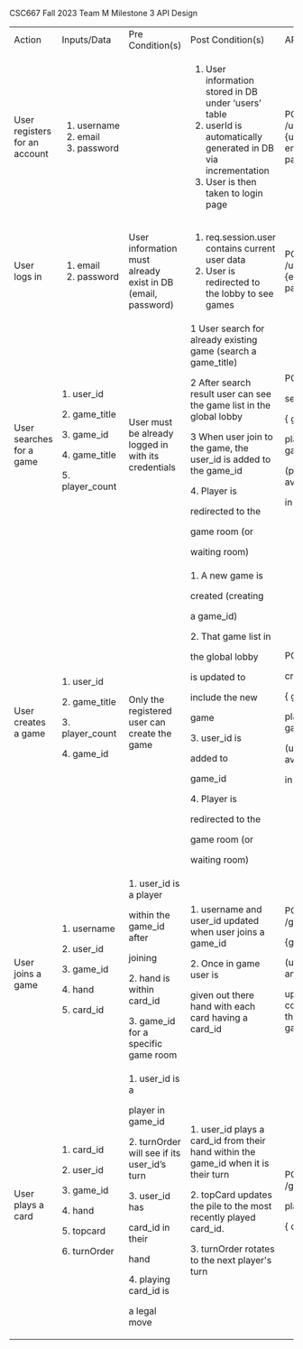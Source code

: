 CSC667 Fall 2023 Team M Milestone 3 API Design

<table>
  <tr>
   <td>Action
   </td>
   <td>Inputs/Data
   </td>
   <td>Pre Condition(s)
   </td>
   <td>Post Condition(s)
   </td>
   <td>API Endpoint
   </td>
  </tr>
  <tr>
   <td>User registers for an account
   </td>
   <td>
<ol>

<li>username

<li>email

<li>password
</li>
</ol>
   </td>
   <td>
   </td>
   <td>
<ol>

<li>User information stored in DB under ‘users’ table

<li>userId is automatically generated in DB via incrementation

<li>User is then taken to login page
</li>
</ol>
   </td>
   <td>POST /user/register {username, email, password}
   </td>
  </tr>
  <tr>
   <td>User logs in
   </td>
   <td>
<ol>

<li>email

<li>password
</li>
</ol>
   </td>
   <td>User information must already exist in DB (email, password)
   </td>
   <td>
<ol>

<li>req.session.user contains current user data

<li>User is redirected to the lobby to see games
</li>
</ol>
   </td>
   <td>POST /user/login {email, password}
   </td>
  </tr>
  <tr>
   <td>User searches for a game
   </td>
   <td>1. user_id
<p>
2. game_title
<p>
3. game_id
<p>
4. game_title
<p>
5. player_count
   </td>
   <td>User must be already logged in with its credentials 
   </td>
   <td>1 User search for already existing game (search a game_title)
<p>
2 After search result user can see the game list in the global lobby
<p>
3 When user join to the game, the user_id is added to the  game_id
<p>
4. Player is
<p>
redirected to the
<p>
game room (or
<p>
waiting room)
   </td>
   <td>POST /games/
<p>
search
<p>
{ game_title,
<p>
player_count, game_id }
<p>
(player_id is available
<p>
in the session)
   </td>
  </tr>
  <tr>
   <td>User creates a game
   </td>
   <td>1. user_id
<p>
2. game_title
<p>
3. player_count
<p>
4. game_id
   </td>
   <td>Only the registered user can create the game
   </td>
   <td>1. A new game is
<p>
created (creating
<p>
a game_id)
<p>
2. That game list in
<p>
the global lobby
<p>
is updated to
<p>
include the new
<p>
game
<p>
3. user_id is
<p>
added to
<p>
game_id
<p>
4. Player is
<p>
redirected to the
<p>
game room (or
<p>
waiting room)
   </td>
   <td>POST /games/
<p>
create
<p>
{ game_title,
<p>
player_count, game_id }
<p>
(user_id is available
<p>
in the session)
   </td>
  </tr>
  <tr>
   <td>User joins a game 
   </td>
   <td>1. username
<p>
2. user_id
<p>
3. game_id
<p>
4. hand 
<p>
5. card_id
   </td>
   <td>1. user_id is a player
<p>
within the game_id after
<p>
joining
<p>
2. hand is within card_id 
<p>
3. game_id for a specific game room 
   </td>
   <td>1. username and user_id updated when user joins a game_id
<p>
2. Once in game user is 
<p>
given out there hand with each card having a card_id
   </td>
   <td>POST /games/:id/join
<p>
{game_id}
<p>
(username and user_id
<p>
updated and comes with the user to game session)
   </td>
  </tr>
  <tr>
   <td>User plays a card 
   </td>
   <td>1. card_id
<p>
2. user_id
<p>
3. game_id
<p>
4. hand 
<p>
5. topcard
<p>
6. turnOrder
   </td>
   <td>1. user_id is a
<p>
player in game_id
<p>
2. turnOrder will see if its user_id’s turn
<p>
3. user_id has
<p>
card_id in their
<p>
hand
<p>
4. playing card_id is
<p>
a legal move
   </td>
   <td>1. user_id plays a card_id from their hand within the game_id when it is their turn
<p>
2. topCard updates the pile to the most recently played card_id.
<p>
3. turnOrder rotates to the next player's turn
   </td>
   <td>POST /games/:id/
<p>
play
<p>
{ card_id }
   </td>
  </tr>
</table>
